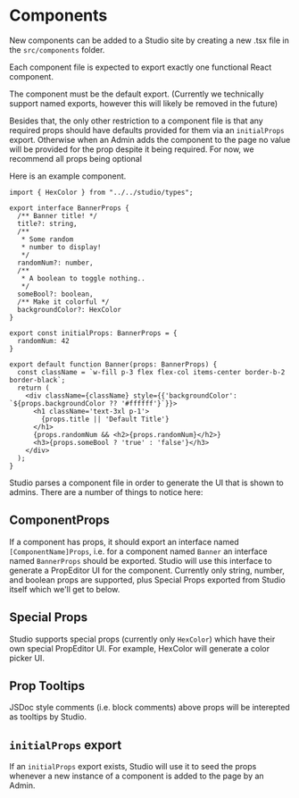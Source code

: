 # Components

New components can be added to a Studio site by creating a new .tsx file in the `src/components` folder.

Each component file is expected to export exactly one functional React component.

The component must be the default export. (Currently we technically support named exports, however
this will likely be removed in the future)

Besides that, the only other restriction to a component file is that any required props should have defaults provided
for them via an `initialProps` export. Otherwise when an Admin adds the component to the page no value will be provided for the prop despite it being required.
For now, we recommend all props being optional

Here is an example component.

```tsx
import { HexColor } from "../../studio/types";

export interface BannerProps {
  /** Banner title! */
  title?: string,
  /** 
   * Some random
   * number to display!
   */
  randomNum?: number,
  /**
   * A boolean to toggle nothing..
   */
  someBool?: boolean,
  /** Make it colorful */
  backgroundColor?: HexColor
}

export const initialProps: BannerProps = {
  randomNum: 42
}

export default function Banner(props: BannerProps) {
  const className = `w-fill p-3 flex flex-col items-center border-b-2 border-black`;
  return (
    <div className={className} style={{'backgroundColor': `${props.backgroundColor ?? '#ffffff'}`}}>
      <h1 className='text-3xl p-1'>
        {props.title || 'Default Title'}
      </h1>
      {props.randomNum && <h2>{props.randomNum}</h2>}
      <h3>{props.someBool ? 'true' : 'false'}</h3>
    </div>
  );
}
```

Studio parses a component file in order to generate the UI that is shown to admins.
There are a number of things to notice here:

## ComponentProps

If a component has props, it should export an interface named `[ComponentName]Props`, i.e. for a component named
`Banner` an interface named `BannerProps` should be exported. Studio will use this interface to generate a PropEditor
UI for the component. Currently only string, number, and boolean props are supported, plus Special Props exported from Studio itself which we'll get to below.

## Special Props

Studio supports special props (currently only `HexColor`) which have their own special PropEditor UI. For example, HexColor will generate a color picker UI.

## Prop Tooltips

JSDoc style comments (i.e. block comments) above props will be interepted as tooltips by Studio.

## `initialProps` export

If an `initialProps` export exists, Studio will use it to seed the props whenever a new instance of a component is added to the page by an Admin.